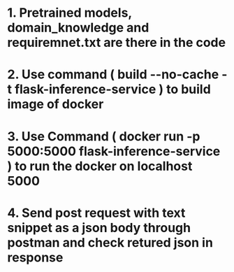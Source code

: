 # 1. Pretrained models, domain_knowledge and requiremnet.txt are there in the code
# 2. Use command ( build --no-cache -t flask-inference-service ) to build image of docker
# 3. Use Command ( docker run -p 5000:5000 flask-inference-service ) to run the docker on localhost 5000
# 4. Send post request with text snippet as a json body through postman and check retured json in response
